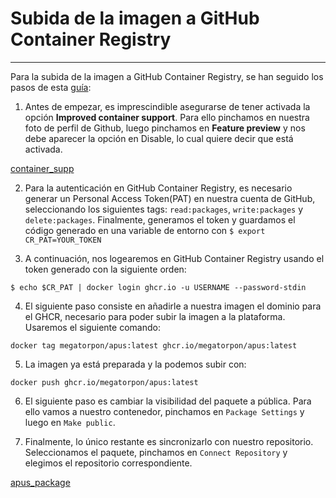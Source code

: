 # Subida de la imagen a GitHub Container Registry
___
Para la subida de la imagen a GitHub Container Registry, se han seguido los pasos de esta [guía](https://docs.github.com/en/free-pro-team@latest/packages/managing-container-images-with-github-container-registry/pushing-and-pulling-docker-images):

1. Antes de empezar, es imprescindible asegurarse de tener activada la opción **Improved container support**. Para ello pinchamos en nuestra foto de perfil de Github, luego pinchamos en **Feature preview** y nos debe aparecer la opción en Disable, lo cual quiere decir que está activada.

[container_supp](https://github.com/Megatorpon/Apus/blob/main/docs/img/improved_cont_supp.png)

2. Para la autenticación en GitHub Container Registry, es necesario generar un Personal Access Token(PAT) en nuestra cuenta de GitHub, seleccionando los siguientes tags: `read:packages`, `write:packages` y `delete:packages`. Finalmente, generamos el token y guardamos el código generado en una variable de entorno con `$ export CR_PAT=YOUR_TOKEN`

3. A continuación, nos logearemos en GitHub Container Registry usando el token generado con la siguiente orden:

`$ echo $CR_PAT | docker login ghcr.io -u USERNAME --password-stdin`

4. El siguiente paso consiste en añadirle a nuestra imagen el dominio para el GHCR, necesario para poder subir la imagen a la plataforma. Usaremos el siguiente comando:

`docker tag megatorpon/apus:latest ghcr.io/megatorpon/apus:latest`

5. La imagen ya está preparada y la podemos subir con:

`docker push ghcr.io/megatorpon/apus:latest`

6. El siguiente paso es cambiar la visibilidad del paquete a pública. Para ello vamos a nuestro contenedor, pinchamos en `Package Settings` y luego en `Make public`.

7. Finalmente, lo único restante es sincronizarlo con nuestro repositorio. Seleccionamos el paquete, pinchamos en `Connect Repository` y elegimos el repositorio correspondiente.

[apus_package](https://github.com/Megatorpon/Apus/blob/main/docs/img/apus_package.png)
